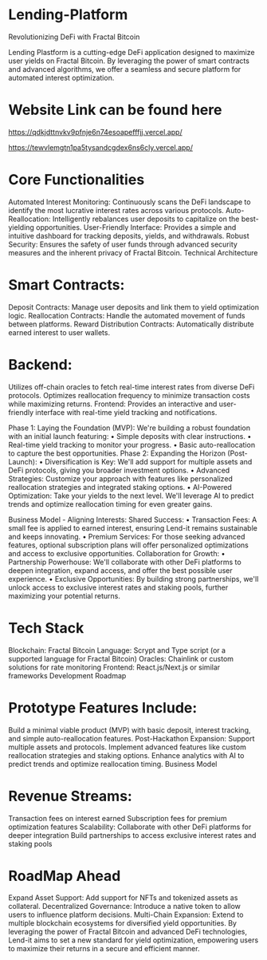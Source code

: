 


# Lending-Platform

Revolutionizing DeFi with Fractal Bitcoin

Lending Plastform  is a cutting-edge DeFi application designed to maximize user yields on Fractal Bitcoin. By leveraging the power of smart contracts and advanced algorithms, we offer a seamless and secure platform for automated interest optimization.

# Website Link can be found here

https://qdkjdttnvkv9pfnje6n74esoapefffjj.vercel.app/

https://tewvlemgtn1pa5tysandcgdex6ns6cly.vercel.app/

# Core Functionalities

Automated Interest Monitoring: Continuously scans the DeFi landscape to identify the most lucrative interest rates across various protocols.
Auto-Reallocation: Intelligently rebalances user deposits to capitalize on the best-yielding opportunities.
User-Friendly Interface: Provides a simple and intuitive dashboard for tracking deposits, yields, and withdrawals.
Robust Security: Ensures the safety of user funds through advanced security measures and the inherent privacy of Fractal Bitcoin.
Technical Architecture

# Smart Contracts:
Deposit Contracts: Manage user deposits and link them to yield optimization logic.
Reallocation Contracts: Handle the automated movement of funds between platforms.
Reward Distribution Contracts: Automatically distribute earned interest to user wallets.

# Backend:
Utilizes off-chain oracles to fetch real-time interest rates from diverse DeFi protocols.
Optimizes reallocation frequency to minimize transaction costs while maximizing returns.
Frontend:
Provides an interactive and user-friendly interface with real-time yield tracking and notifications.

Phase 1: Laying the Foundation (MVP):
We're building a robust foundation with an initial launch featuring:
•	Simple deposits with clear instructions.
•	Real-time yield tracking to monitor your progress.
•	Basic auto-reallocation to capture the best opportunities.
Phase 2: Expanding the Horizon (Post-Launch):
•	Diversification is Key: We'll add support for multiple assets and DeFi protocols, giving you broader investment options.
•	Advanced Strategies: Customize your approach with features like personalized reallocation strategies and integrated staking options.
•	AI-Powered Optimization: Take your yields to the next level. We'll leverage AI to predict trends and optimize reallocation timing for even greater gains.


Business Model - Aligning Interests:
Shared Success:
•	Transaction Fees: A small fee is applied to earned interest, ensuring Lend-it remains sustainable and keeps innovating.
•	Premium Services: For those seeking advanced features, optional subscription plans will offer personalized optimizations and access to exclusive opportunities.
Collaboration for Growth:
•	Partnership Powerhouse: We'll collaborate with other DeFi platforms to deepen integration, expand access, and offer the best possible user experience.
•	Exclusive Opportunities: By building strong partnerships, we'll unlock access to exclusive interest rates and staking pools, further maximizing your potential returns.


# Tech Stack 
Blockchain: Fractal Bitcoin
Language: Scrypt and Type script (or a supported language for Fractal Bitcoin)
Oracles: Chainlink or custom solutions for rate monitoring
Frontend: React.js/Next.js or similar frameworks
Development Roadmap

# Prototype Features Include:
Build a minimal viable product (MVP) with basic deposit, interest tracking, and simple auto-reallocation features.
Post-Hackathon Expansion:
Support multiple assets and protocols.
Implement advanced features like custom reallocation strategies and staking options.
Enhance analytics with AI to predict trends and optimize reallocation timing.
Business Model

# Revenue Streams:
Transaction fees on interest earned
Subscription fees for premium optimization features
Scalability:
Collaborate with other DeFi platforms for deeper integration
Build partnerships to access exclusive interest rates and staking pools

# RoadMap Ahead

Expand Asset Support: Add support for NFTs and tokenized assets as collateral.
Decentralized Governance: Introduce a native token to allow users to influence platform decisions.
Multi-Chain Expansion: Extend to multiple blockchain ecosystems for diversified yield opportunities.
By leveraging the power of Fractal Bitcoin and advanced DeFi technologies, Lend-it aims to set a new standard for yield optimization, empowering users to maximize their returns in a secure and efficient manner.















